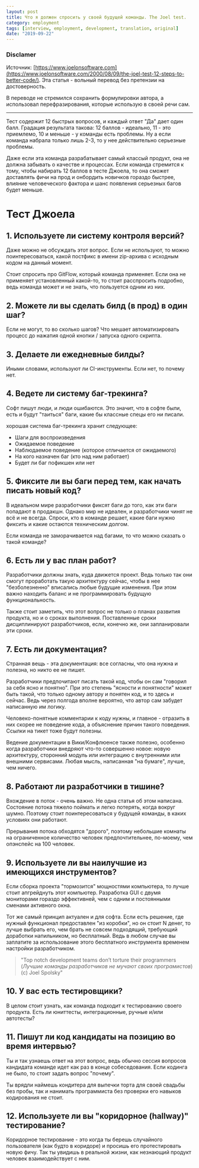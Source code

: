 ```yaml
---
layout: post
title: Что я должен спросить у своей будущей команды. The Joel test.
category: employment
tags: [interview, employment, development, translation, original]
date: "2019-09-22"
---
```


### Disclamer

Источник: [https://www.joelonsoftware.com](https://www.joelonsoftware.com/2000/08/09/the-joel-test-12-steps-to-better-code/). Эта статья - вольный перевод без претензии на достоверность.

В переводе не стремился сохранить формулировки автора, а использовал перефразирования, которые использую в своей речи сам.

---

Тест содержит 12 быстрых вопросов, и каждый ответ "Да" дает один балл. Градация результата такова: 12 баллов - идеально, 11 - это приемлемо, 10 и меньше - у команды есть проблемы. Ну а если команда набрала только лишь 2-3, то у нее действительно серьезные проблемы.

Даже если эта команда разрабатывает самый классый продукт, она не должна забывать о качестве и процессах. Если команда стремится к тому, чтобы набирать 12 баллов в тесте Джоела, то она сможет доставлять фичи на прод и онбордить новичков гораздо быстрее, влияние человеческого фактора и шанс появления серьезных багов будет меньше.

# Тест Джоела

## 1. Используете ли систему контроля версий?

Даже можно не обсуждать этот вопрос. Если не используют, то можно поинтересоваться, какой постфикс в имени zip-архива с исходным кодом на данный момент.

Стоит спросить про GitFlow, который команда применяет. Если она не применяет установленный какой-то, то стоит расспросить подробно, ведь команда может и не знать, что пользуется одним из них.

## 2. Можете ли вы сделать билд (в прод) в один шаг?

Если не могут, то во сколько шагов? Что мешает автоматизировать процесс до нажатия одной кнопки / запуска одного скрипта.

## 3. Делаете ли ежедневные билды?

Иными словами, используют ли CI-инструменты. Если нет, то почему нет.

## 4. Ведете ли систему баг-трекинга?

Софт пишут люди, и люди ошибаются. Это значит, что в софте были, есть и будут "таиться" баги, какие бы классные спецы его ни писали. 

хорошая система баг-трекинга хранит следующее:

- Шаги для воспроизведения
- Ожидаемое поведение
- Наблюдаемое поведение (которое отличается от ожидаемого)
- На кого назначен баг (кто над ним работает)
- Будет ли баг пофикшен или нет

## 5. Фиксите ли вы баги перед тем, как начать писать новый код?

В идеальном мире разработчики фиксят баги до того, как эти баги попадают в продакшн. Однако мир не идеален, и разработчики чинят не всё и не всегда. Спроси, кто в команде решает, какие баги нужно фиксить и какие остаются техническим долгом.

Если команда не заморачивается над багами, то что можно сказать о такой команде?

## 6. Есть ли у вас план работ?

Разработчики должны знать, куда движется проект. Ведь только так они смогут проработать такую архитектуру сейчас, чтобы в нее "безболезненно" вписались любые будущие изменения. При этом важно находить баланс и не программировать будущую функциональность.

Также стоит заметить, что этот вопрос не только о планах развития продукта, но и о сроках выполнения. Поставленные сроки дисциплинируют разработчиков, если, конечно же, они запланировали эти сроки.

## 7. Есть ли документация?

Странная вещь - эта документация: все согласны, что она нужна и полезна, но никто ее не пишет.

Разработчики предпочитают писать такой код, чтобы он сам "говорил за себя ясно и понятно". При это степень "ясности и понятности" может быть такой, что только одному автору и понятен код, и то здесь и сейчас. Ведь через полгода вполне вероятно, что автор сам забудет написанную им логику.

Человеко-понятные комментарии к коду нужны, и главное - отразить в них скорее не поведение кода, а объяснение причин такого поведения. Ссылки на тикет тоже будут полезны.

Ведение документации в Вики/Конфлюенсе также полезно, особенно когда разработчики внедряют что-то совершенно новое: новую архитектуру, сторонний модуль или интеграцию с внутренними или внешними сервисами. Любая мысль, написанная "на бумаге", лучше, чем ничего.

## 8. Работают ли разработчики в тишине?

Вхождение в поток - очень важно. Не одна статья об этом написана. Состояние потока тяжело поймать и легко потерять, когда вокруг шумно. Поэтому стоит поинтересоваться у будущей команды, в каких условиях они работают.

Прерывания потока обходятся "дорого", поэтому небольшие комнаты на ограниченное количество человек предпочтительнее, по-моему, чем опэнспейс на 100 человек.

## 9. Используете ли вы наилучшие из имеющихся инструментов?

Если сборка проекта "тормозится" мощностями компьютера, то лучше стоит апгрейднуть этот компьютер. Разработка GUI с двумя мониторами гораздо эффективней, чем с одним и постоянными сменами активного окна.

Тот же самый принцип актуален и для софта. Если есть решение, где нужный функционал предоставлен "из коробки", но он стоит N денег, то лучше выбрать его, чем брать не совсем подходящий, требующий доработки напильником, но бесплатный. Ведь в любом случае вы заплатите за использование этого бесплатного инструмента временем настройки разработчиком.

> "Top notch development teams don’t torture their programmers (*Лучшие команды разработчиков не мучают своих програмистов*) (с) Joel Spolsky"

## 10. У вас есть тестировщики?

В целом стоит узнать, как команда подходит к тестированию своего продукта. Есть ли юниттесты, интеграционные, ручные и/или автотесты?

## 11. Пишут ли код кандидаты на позицию во время интервью?

Ты и так узнаешь ответ на этот вопрос, ведь обычно сессия вопросов кандидата команде идет как раз в конце собеседования. Если кодинга не было, то стоит задать вопрос "почему".

Ты врядли наймешь кондитера для выпечки торта для своей свадьбы без пробы, так и нанимать программиста без проверки его навыков кодирования не стоит.

## 12. Используете ли вы "коридорное (hallway)" тестирование?

Коридорное тестирование - это когда ты берешь случайного пользователя (как будто в коридоре) и просишь его протестировать новую фичу. Так ты увидишь в реальной жизни, как незнающий продукт человек взаимодействует с ним.
